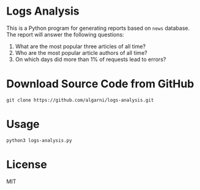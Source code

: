 # Logs Analysis
This is a Python program for generating reports based on `news` database. The report will answer the following questions:
1. What are the most popular three articles of all time?
2. Who are the most popular article authors of all time?
3. On which days did more than 1% of requests lead to errors? 

# Download Source Code from GitHub
`git clone https://github.com/algarni/logs-analysis.git`

# Usage
`python3 logs-analysis.py`

# License
MIT
